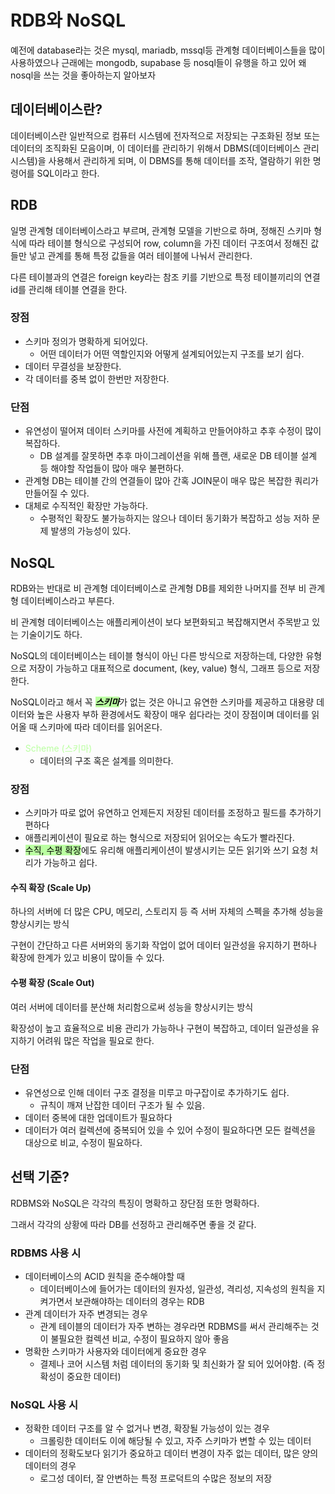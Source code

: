 # RDB와 NoSQL

예전에 database라는 것은 mysql, mariadb, mssql등 관계형 데이터베이스들을 많이 사용하였으나 근래에는 mongodb, supabase 등 nosql들이 유행을 하고 있어 왜 nosql을 쓰는 것을 좋아하는지 알아보자

## 데이터베이스란?

데이터베이스란 일반적으로 컴퓨터 시스템에 전자적으로 저장되는 구조화된 정보 또는 데이터의 조직화된 모음이며, 이 데이터를 관리하기 위해서 DBMS(데이터베이스 관리 시스템)을 사용해서 관리하게 되며, 이 DBMS를 통해 데이터를 조작, 열람하기 위한 명령어를 SQL이라고 한다.

## RDB

일명 관계형 데이터베이스라고 부르며, 관계형 모델을 기반으로 하며, 정해진 스키마 형식에 따라 테이블 형식으로 구성되어 row, column을 가진 데이터 구조여서 정해진 값들만 넣고 관계를 통해 특정 값들을 여러 테이블에 나눠서 관리한다.

다른 테이블과의 연결은 foreign key라는 참조 키를 기반으로 특정 테이블끼리의 연결 id를 관리해 테이블 연결을 한다.

### 장점

- 스키마 정의가 명확하게 되어있다.
  - 어떤 데이터가 어떤 역할인지와 어떻게 설계되어있는지 구조를 보기 쉽다.
- 데이터 무결성을 보장한다.
- 각 데이터를 중복 없이 한번만 저장한다.

### 단점

- 유연성이 떨어져 데이터 스키마를 사전에 계획하고 만들어야하고 추후 수정이 많이 복잡하다.
  - DB 설계를 잘못하면 추후 마이그레이션을 위해 플랜, 새로운 DB 테이블 설계 등 해야할 작업들이 많아 매우 불편하다.
- 관계형 DB는 테이블 간의 연결들이 많아 간혹 JOIN문이 매우 많은 복잡한 쿼리가 만들어질 수 있다.
- 대체로 수직적인 확장만 가능하다.
  - 수평적인 확장도 불가능하지는 않으나 데이터 동기화가 복잡하고 성능 저하 문제 발생의 가능성이 있다.

## NoSQL

RDB와는 반대로 비 관계형 데이터베이스로 관계형 DB를 제외한 나머지를 전부 비 관계형 데이터베이스라고 부른다.

비 관계형 데이터베이스는 애플리케이션이 보다 보편화되고 복잡해지면서 주목받고 있는 기술이기도 하다.

NoSQL의 데이터베이스는 테이블 형식이 아닌 다른 방식으로 저장하는데, 다양한 유형으로 저장이 가능하고 대표적으로 document, (key, value) 형식, 그래프 등으로 저장한다.

NoSQL이라고 해서 꼭 <span style="background-color: #baffa1; color: black">_**스키마**_</span>가 없는 것은 아니고 유연한 스키마를 제공하고 대용량 데이터와 높은 사용자 부하 환경에서도 확장이 매우 쉽다라는 것이 장점이며 데이터를 읽어올 때 스키마에 따라 데이터를 읽어온다.

- <span style="color: #baffa1">Scheme (스키마)</span>
  - 데이터의 구조 혹은 설계를 의미한다.

### 장점

- 스키마가 따로 없어 유연하고 언제든지 저장된 데이터를 조정하고 필드를 추가하기 편하다
- 애플리케이션이 필요로 하는 형식으로 저장되어 읽어오는 속도가 빨라진다.
- <span style="background-color: #baffa1; color: black">수직, 수평 확장</span>에도 유리해 애플리케이션이 발생시키는 모든 읽기와 쓰기 요청 처리가 가능하고 쉽다.

#### 수직 확장 (Scale Up)

하나의 서버에 더 많은 CPU, 메모리, 스토리지 등 즉 서버 자체의 스펙을 추가해 성능을 향상시키는 방식

구현이 간단하고 다른 서버와의 동기화 작업이 없어 데이터 일관성을 유지하기 편하나 확장에 한계가 있고 비용이 많이들 수 있다.

#### 수평 확장 (Scale Out)

여러 서버에 데이터를 분산해 처리함으로써 성능을 향상시키는 방식

확장성이 높고 효율적으로 비용 관리가 가능하나 구현이 복잡하고, 데이터 일관성을 유지하기 어려워 많은 작업을 필요로 한다.

### 단점

- 유연성으로 인해 데이터 구조 결정을 미루고 마구잡이로 추가하기도 쉽다.
  - 규칙이 깨져 난잡한 데이터 구조가 될 수 있음.
- 데이터 중복에 대한 업데이트가 필요하다
- 데이터가 여러 컬렉션에 중복되어 있을 수 있어 수정이 필요하다면 모든 컬렉션을 대상으로 비교, 수정이 필요하다.

## 선택 기준?

RDBMS와 NoSQL은 각각의 특징이 명확하고 장단점 또한 명확하다.

그래서 각각의 상황에 따라 DB를 선정하고 관리해주면 좋을 것 같다.

### RDBMS 사용 시

- 데이터베이스의 ACID 원칙을 준수해야할 때
  - 데이터베이스에 들어가는 데이터의 원자성, 일관성, 격리성, 지속성의 원칙을 지켜가면서 보관해야하는 데이터의 경우는 RDB
- 관계 데이터가 자주 변경되는 경우
  - 관계 테이블의 데이터가 자주 변하는 경우라면 RDBMS를 써서 관리해주는 것이 불필요한 컬렉션 비교, 수정이 필요하지 않아 좋음
- 명확한 스키마가 사용자와 데이터에게 중요한 경우
  - 결제나 코어 시스템 처럼 데이터의 동기화 및 최신화가 잘 되어 있어야함. (즉 정확성이 중요한 데이터)

### NoSQL 사용 시

- 정확한 데이터 구조를 알 수 없거나 변경, 확장될 가능성이 있는 경우
  - 크롤링한 데이터도 이에 해당될 수 있고, 자주 스키마가 변할 수 있는 데이터
- 데이터의 정확도보다 읽기가 중요하고 데이터 변경이 자주 없는 데이터, 많은 양의 데이터의 경우
  - 로그성 데이터, 잘 안변하는 특정 프로덕트의 수많은 정보의 저장
